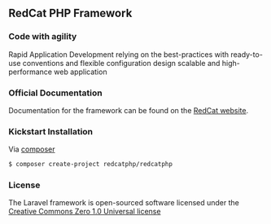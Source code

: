 ## RedCat PHP Framework

### Code with agility

Rapid Application Development relying on the best-practices
with ready-to-use conventions and flexible configuration
design scalable and high-performance web application 

### Official Documentation

Documentation for the framework can be found on the [RedCat website](http://redcatphp.com).

### Kickstart Installation

Via [composer](https://getcomposer.org)

```bash
$ composer create-project redcatphp/redcatphp
```

### License

The Laravel framework is open-sourced software licensed under the [Creative Commons Zero 1.0 Universal license](http://creativecommons.org/publicdomain/zero/1.0/)